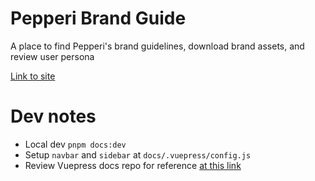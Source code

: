 # Pepperi Brand Guide

A place to find Pepperi's brand guidelines, download brand assets, and review user persona

[Link to site](https://pepperi-brand-guide.netlify.app/)

# Dev notes
- Local dev `pnpm docs:dev`
- Setup `navbar` and `sidebar` at `docs/.vuepress/config.js`
- Review Vuepress docs repo for reference [at this link](https://github.com/vuepress/docs/tree/main/docs)